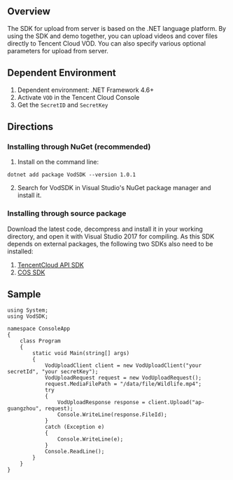 ## Overview

The SDK for upload from server is based on the .NET language platform. By using the SDK and demo together, you can upload videos and cover files directly to Tencent Cloud VOD. You can also specify various optional parameters for upload from server.

## Dependent Environment
1. Dependent environment: .NET Framework 4.6+
2. Activate `VOD` in the Tencent Cloud Console
3. Get the `SecretID` and `SecretKey`

## Directions

### Installing through NuGet (recommended)
1. Install on the command line: 

```
dotnet add package VodSDK --version 1.0.1
```

2. Search for VodSDK in Visual Studio's NuGet package manager and install it.


### Installing through source package

Download the latest code, decompress and install it in your working directory, and open it with Visual Studio 2017 for compiling. As this SDK depends on external packages, the following two SDKs also need to be installed: 
1. [TencentCloud API SDK](https://github.com/TencentCloud/tencentcloud-sdk-dotnet)
2. [COS SDK](https://github.com/tencentyun/qcloud-sdk-dotnet)

## Sample

```
using System;
using VodSDK;

namespace ConsoleApp
{
    class Program
    {
        static void Main(string[] args)
        {
            VodUploadClient client = new VodUploadClient("your secretId", "your secretKey");
            VodUploadRequest request = new VodUploadRequest();
            request.MediaFilePath = "/data/file/Wildlife.mp4";
            try
            {
                VodUploadResponse response = client.Upload("ap-guangzhou", request);
                Console.WriteLine(response.FileId);
            }
            catch (Exception e)
            {
                Console.WriteLine(e);
            }
            Console.ReadLine();
        }
    }
}
```

